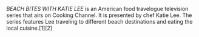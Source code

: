 _BEACH BITES WITH KATIE LEE_ is an American food travelogue television series that airs on Cooking Channel. It is presented by chef Katie Lee. The series features Lee traveling to different beach destinations and eating the local cuisine.[1][2]
